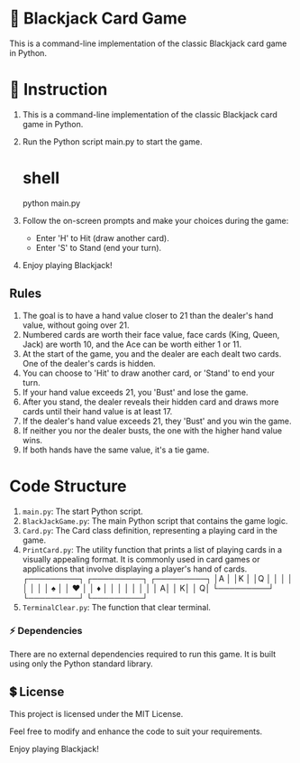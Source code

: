 # 💫 Blackjack Card Game
This is a command-line implementation of the classic Blackjack card game in Python.

# 🚀 Instruction
1. This is a command-line implementation of the classic Blackjack card game in Python.

2. Run the Python script main.py to start the game.
    # shell
    python main.py

3. Follow the on-screen prompts and make your choices during the game:
    - Enter 'H' to Hit (draw another card).
    - Enter 'S' to Stand (end your turn).

4. Enjoy playing Blackjack!


## Rules
1. The goal is to have a hand value closer to 21 than the dealer's hand value, without going over 21.
2. Numbered cards are worth their face value, face cards (King, Queen, Jack) are worth 10, and the Ace  can be worth either 1 or 11.
3. At the start of the game, you and the dealer are each dealt two cards. One of the dealer's cards is hidden.
4. You can choose to 'Hit' to draw another card, or 'Stand' to end your turn.
5. If your hand value exceeds 21, you 'Bust' and lose the game.
6. After you stand, the dealer reveals their hidden card and draws more cards until their hand value is at least 17.
7. If the dealer's hand value exceeds 21, they 'Bust' and you win the game.
8. If neither you nor the dealer busts, the one with the higher hand value wins.
9. If both hands have the same value, it's a tie game.


# Code Structure
1. `main.py`: The start Python script.
2. `BlackJackGame.py`: The main Python script that contains the game logic.
3. `Card.py`: The Card class definition, representing a playing card in the game.
4. `PrintCard.py`: The utility function that prints a list of playing cards in a visually appealing format. It is commonly used in card games or applications that involve displaying a player's hand of cards.
    ┌─────────┐  ┌─────────┐  ┌─────────┐
    │A        │  │K        │  │Q        │
    │         │  │         │  │         │
    │   ♠️     │  │   ♥️     │  │    ♦️    │
    │         │  │         │  │         │
    │        A│  │        K│  │        Q│
    └─────────┘  └─────────┘  └─────────┘
5. `TerminalClear.py`: The function that clear terminal.

### ⚡ Dependencies
There are no external dependencies required to run this game. It is built using only the Python standard library.

## 💲 License
This project is licensed under the MIT License.

Feel free to modify and enhance the code to suit your requirements.

Enjoy playing Blackjack!
